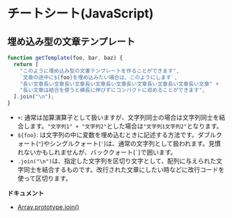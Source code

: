 # チートシート(JavaScript)

## 埋め込み型の文章テンプレート

```javascript
function getTemplate(foo, bar, baz) {
  return [
    "このように埋め込み型の文書テンプレートを作ることができます",
    `文章の途中に${foo}を埋め込みたい場合は、このようにします`,
    "長い文章長い文章長い文章長い文章長い文章長い文章長い文章長い文章長い文章" +
    "長い文章は結合を使うと横長に伸びずにコンパクトに収めることができます",
  ].join("\n");
}
```

- `+`: 通常は加算演算子として扱いますが、文字列同士の場合は文字列同士を結合します。`"文字列1" + "文字列2"`とした場合は`"文字列1文字列2"`となります。
- `${foo}`: は文字列の中に変数を埋め込むときに記述する方法です。ダブルクォート(`"`)やシングルクォート(`'`)は、通常の文字列として扱われます。見慣れないかもしれませんが、バッククォート(`` ` ``)で囲います。
- `.join("\n")`は、指定した文字列を区切り文字として、配列に与えられた文字同士を結合するものです。改行された文章にしたい時などに改行コードを使って区切ります。

**ドキュメント**

- [Array.prototype.join()](https://developer.mozilla.org/ja/docs/Web/JavaScript/Reference/Global_Objects/Array/join)
